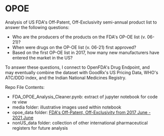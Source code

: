 # OPOE

 Analysis of US FDA's Off-Patent, Off-Exclusivity semi-annual product list to answer the following questions:
- Who are the producers of the products on the FDA's OP-OE list (v. 06-21)?
- When were drugs on the OP-OE list (v. 06-21) first approved?
- Based on the first OP-OE list in 2017, how many new manufacturers have entered the market in the US?

To answer these questions, I connect to OpenFDA's Drug Endpoint, and may eventually combine the dataset with GoodRx's US Pricing Data, WHO's ATC/DDD index, and the Indian National Medicines Registry.

Repo File Contents:
- FDA_OPOE_Analysis_Cleaner.pynb: extract of jupyter notebook for code re view
- media folder: illustrative images used within notebook
- opoe_data folder: [FDA's Off-Patent, Off-Exclusivity from 2017 June - 2021 June](https://www.fda.gov/drugs/abbreviated-new-drug-application-anda/list-patent-exclusivity-drugs-without-approved-generic)
- nonUS_data folder: collection of other international pharmaceutical registers for future analysis

